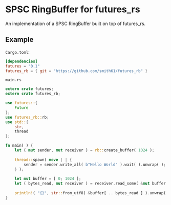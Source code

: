 # SPSC RingBuffer for futures_rs 

An implementation of a SPSC RingBuffer built on top of futures_rs.

## Example
`Cargo.toml`:
```toml
[dependencies]
futures = "0.1"
futures_rb = { git = "https://github.com/smith61/futures_rb" }
```

`main.rs`
```rust
extern crate futures;
extern crate futures_rb;

use futures::{
    Future
};
use futures_rb::rb;
use std::{
    str,
    thread
};

fn main( ) {
    let ( mut sender, mut receiver ) = rb::create_buffer( 1024 );
    
    thread::spawn( move | | {
        sender = sender.write_all( b"Hello World" ).wait( ).unwrap( );
    } );
    
    let mut buffer = [ 0; 1024 ];
    let ( bytes_read, mut receiver ) = receiver.read_some( &mut buffer ).wait( ).unwrap( );
    
    println!( "{}", str::from_utf8( &buffer[ .. bytes_read ] ).unwrap( ) );
}
```